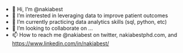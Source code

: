 - 👋 Hi, I’m @nakiabest
- 👀 I’m interested in leveraging data to improve patient outcomes
- 🌱 I’m currently practicing data analytics skills (sql, python, etc)
- 💞️ I’m looking to collaborate on ...
- 📫 How to reach me @nakiabest on twitter, nakiabestphd.com, and https://www.linkedin.com/in/nakiabest/

<!---
nakiabest/nakiabest is a ✨ special ✨ repository because its `README.md` (this file) appears on your GitHub profile.
You can click the Preview link to take a look at your changes.
--->
